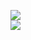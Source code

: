 [![](https://img.shields.io/badge/Made%20With-Github%20Spray-lightgrey.svg?style=for-the-badge&logo=github)](https://github.com/Annihil/github-spray#13092)  
[![](https://i.imgur.com/2DrTn0Z.gif)](https://github.com/Annihil/github-spray)